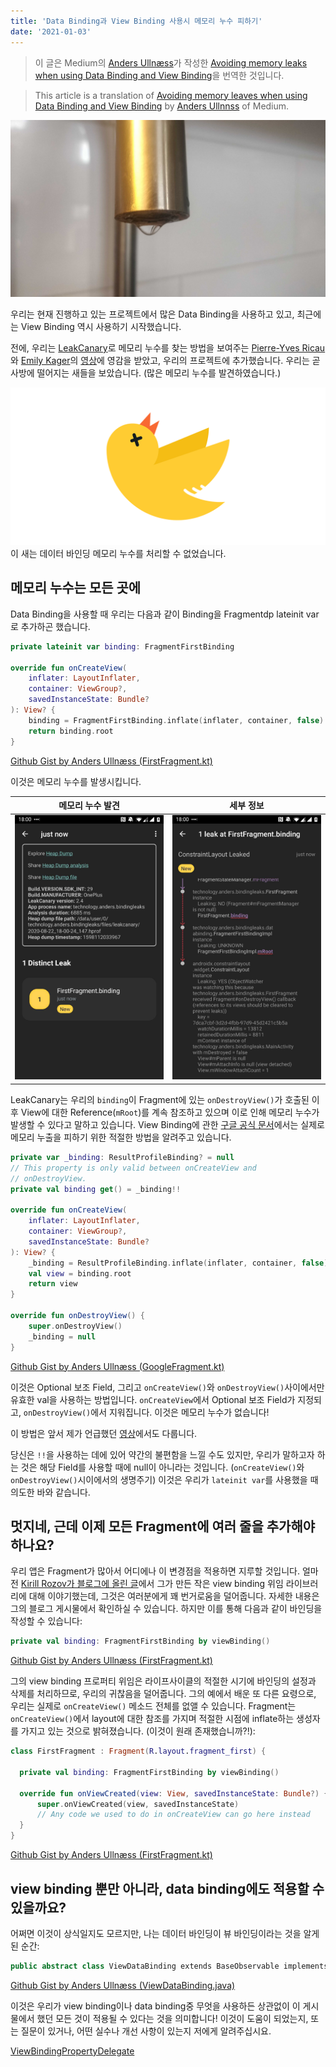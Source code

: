 ```yaml
---
title: 'Data Binding과 View Binding 사용시 메모리 누수 피하기'
date: '2021-01-03'
---
```


> 이 글은 Medium의 [Anders Ullnæss](https://proandroiddev.com/@Zredna)가 작성한 [Avoiding memory leaks when using Data Binding and View Binding](https://proandroiddev.com/avoiding-memory-leaks-when-using-data-binding-and-view-binding-3b91d571c150)을 번역한 것입니다.

> This article is a translation of [Avoiding memory leaves when using Data Binding and View Binding](https://proandroiddev.com/avoiding-memory-leaks-when-using-data-binding-and-view-binding-3b91d571c150) by [Anders Ullnnss](https://proandroiddev.com/@Zredna) of Medium.

![Leak](leak.jpeg)

우리는 현재 진행하고 있는 프로젝트에서 많은 Data Binding을 사용하고 있고, 최근에는 View Binding 역시 사용하기 시작했습니다.

전에, 우리는 [LeakCanary](https://square.github.io/leakcanary)로 메모리 누수를 찾는 방법을 보여주는 [Pierre-Yves Ricau](https://twitter.com/Piwai)와 [Emily Kager](https://twitter.com/EmilyKager)의 [영상](https://www.youtube.com/watch?v=kHHOhPPRytc)에 영감을 받았고, 우리의 프로젝트에 추가했습니다. 우리는 곧 사방에 떨어지는 새들을 보았습니다. (많은 메모리 누수를 발견하였습니다.)

![LeakCanary Bird](bird.png)
이 새는 데이터 바인딩 메모리 누수를 처리할 수 없었습니다.

## 메모리 누수는 모든 곳에

Data Binding을 사용할 때 우리는 다음과 같이 Binding을 Fragmentdp lateinit var로 추가하곤 했습니다.

```kt
private lateinit var binding: FragmentFirstBinding

override fun onCreateView(
    inflater: LayoutInflater,
    container: ViewGroup?,
    savedInstanceState: Bundle?
): View? {
    binding = FragmentFirstBinding.inflate(inflater, container, false)
    return binding.root
}
```

[Github Gist by Anders Ullnæss (FirstFragment.kt)](https://gist.github.com/andersu/99e66199d7ce162415b3daf2fc729901#file-firstfragment-kt)

이것은 메모리 누수를 발생시킵니다.

| 메모리 누수 발견      | 세부 정보             |
| --------------------- | --------------------- |
| ![Leak 1](leak1.jpeg) | ![Leak 2](leak2.jpeg) |

LeakCanary는 우리의 `binding`이 Fragment에 있는 `onDestroyView()`가 호출된 이후 View에 대한 Reference(`mRoot`)를 계속 참조하고 있으며 이로 인해 메모리 누수가 발생할 수 있다고 말하고 있습니다.
View Binding에 관한 [구글 공식 문서](https://developer.android.com/topic/libraries/view-binding#fragments)에서는 실제로 메모리 누출을 피하기 위한 적절한 방법을 알려주고 있습니다.

```kt
private var _binding: ResultProfileBinding? = null
// This property is only valid between onCreateView and
// onDestroyView.
private val binding get() = _binding!!

override fun onCreateView(
    inflater: LayoutInflater,
    container: ViewGroup?,
    savedInstanceState: Bundle?
): View? {
    _binding = ResultProfileBinding.inflate(inflater, container, false)
    val view = binding.root
    return view
}

override fun onDestroyView() {
    super.onDestroyView()
    _binding = null
}
```

[Github Gist by Anders Ullnæss (GoogleFragment.kt)](https://gist.github.com/andersu/203f69f2abdb29b6ad7f3447ac2ba31b#file-googlefragment-kt)

이것은 Optional 보조 Field, 그리고 `onCreateView()`와 `onDestroyView()`사이에서만 유효한 val을 사용하는 방법입니다. `onCreateView`에서 Optional 보조 Field가 지정되고, `onDestroyView()`에서 지워집니다. 이것은 메모리 누수가 없습니다!

이 방법은 앞서 제가 언급했던 [영상](https://youtu.be/kHHOhPPRytc?t=1269)에서도 다룹니다.

당신은 `!!`을 사용하는 데에 있어 약간의 불편함을 느낄 수도 있지만, 우리가 말하고자 하는 것은 해당 Field를 사용할 때에 null이 아니라는 것입니다. (`onCreateView()`와 `onDestroyView()`시이에서의 생명주기) 이것은 우리가 `lateinit var`를 사용했을 때 의도한 바와 같습니다.

## 멋지네, 근데 이제 모든 Fragment에 여러 줄을 추가해야 하나요?

우리 앱은 Fragment가 많아서 어디에나 이 변경점을 적용하면 지루할 것입니다. 얼마 전 [Kirill Rozov가 블로그에 올린 글](https://proandroiddev.com/make-android-view-binding-great-with-kotlin-b71dd9c87719)에서 그가 만든 작은 view binding 위임 라이브러리에 대해 이야기했는데, 그것은 여러분에게 꽤 번거로움을 덜어줍니다. 자세한 내용은 그의 블로그 게시물에서 확인하실 수 있습니다. 하지만 이를 통해 다음과 같이 바인딩을 작성할 수 있습니다:

```kt
private val binding: FragmentFirstBinding by viewBinding()
```

[Github Gist by Anders Ullnæss (FirstFragment.kt)](https://gist.github.com/andersu/e2d1d725a66f0b27195e8cc859669cce#file-firstfragment-kt)

그의 view binding 프로퍼티 위임은 라이프사이클의 적절한 시기에 바인딩의 설정과 삭제를 처리하므로, 우리의 귀찮음을 덜어줍니다.
그의 예에서 배운 또 다른 요령으로, 우리는 실제로 `onCreateView()` 메소드 전체를 없앨 수 있습니다. Fragment는 `onCreateView()`에서 layout에 대한 참조를 가지며 적절한 시점에 inflate하는 생성자를 가지고 있는 것으로 밝혀졌습니다. (이것이 원래 존재했습니까?!):

```kt
class FirstFragment : Fragment(R.layout.fragment_first) {

  private val binding: FragmentFirstBinding by viewBinding()

  override fun onViewCreated(view: View, savedInstanceState: Bundle?) {
      super.onViewCreated(view, savedInstanceState)
      // Any code we used to do in onCreateView can go here instead
  }
}
```

[Github Gist by Anders Ullnæss (FirstFragment.kt)](https://gist.github.com/andersu/8d5baef0403145a7476ceaee287672d6#file-firstfragment-kt)

## view binding 뿐만 아니라, data binding에도 적용할 수 있을까요?

어쩌면 이것이 상식일지도 모르지만, 나는 데이터 바인딩이 뷰 바인딩이라는 것을 알게 된 순간:

```kt
public abstract class ViewDataBinding extends BaseObservable implements ViewBinding
```

[Github Gist by Anders Ullnæss (ViewDataBinding.java)](https://gist.github.com/andersu/01c9319eea685a397d0a9b6b3c054504#file-viewdatabinding-java)

이것은 우리가 view binding이나 data binding중 무엇을 사용하든 상관없이 이 게시물에서 했던 모든 것이 적용될 수 있다는 것을 의미합니다!
이것이 도움이 되었는지, 또는 질문이 있거나, 어떤 실수나 개선 사항이 있는지 저에게 알려주십시요.

[ViewBindingPropertyDelegate](https://github.com/kirich1409/ViewBindingPropertyDelegate)

